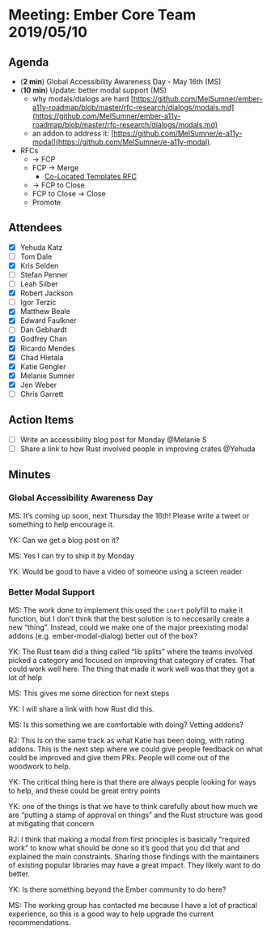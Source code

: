 # Meeting: Ember Core Team 2019/05/10

## Agenda

- (**2 min**) Global Accessibility Awareness Day - May 16th (MS)
- (**10 min**) Update: better modal support (MS)
    - why modals/dialogs are hard [https://github.com/MelSumner/ember-a11y-roadmap/blob/master/rfc-research/dialogs/modals.md](https://github.com/MelSumner/ember-a11y-roadmap/blob/master/rfc-research/dialogs/modals.md)
    - an addon to address it: [https://github.com/MelSumner/e-a11y-modal](https://github.com/MelSumner/e-a11y-modal). 
- RFCs
    - → FCP
    - FCP → Merge
        - [Co-Located Templates RFC](https://github.com/emberjs/rfcs/pull/481) 
    - → FCP to Close
    - FCP to Close → Close
    - Promote

## Attendees

- [x] Yehuda Katz
- [ ] Tom Dale
- [x] Kris Selden
- [ ] Stefan Penner
- [ ] Leah Silber
- [x] Robert Jackson
- [ ] Igor Terzic
- [x] Matthew Beale
- [x] Edward Faulkner
- [ ] Dan Gebhardt
- [x] Godfrey Chan
- [x] Ricardo Mendes
- [x] Chad Hietala
- [x] Katie Gengler
- [x] Melanie Sumner
- [x] Jen Weber
- [ ] Chris Garrett

## Action Items

- [ ] Write an accessibility blog post for Monday @Melanie S 
- [ ] Share a link to how Rust involved people in improving crates @Yehuda

## Minutes

### Global Accessibility Awareness Day

MS: It’s coming up soon, next Thursday the 16th! Please write a tweet or something to help encourage it.

YK: Can we get a blog post on it?

MS: Yes I can try to ship it by Monday

YK: Would be good to have a video of someone using a screen reader

### Better Modal Support

MS: The work done to implement this used the `inert` polyfill to make it function, but I don’t think that the best solution is to neccesarily create a new “thing”. Instead, could we make one of the major preexisting modal addons (e.g. ember-modal-dialog) better out of the box?

YK: The Rust team did a thing called “lib splits” where the teams involved picked a category and focused on improving that category of crates. That could work well here. The thing that made it work well was that they got a lot of help

MS: This gives me some direction for next steps

YK: I will share a link with how Rust did this.

MS: Is this something we are comfortable with doing? Vetting addons?

RJ: This is on the same track as what Katie has been doing, with rating addons. This is the next step where we could give people feedback on what could be improved and give them PRs. People will come out of the woodwork to help.

YK: The critical thing here is that there are always people looking for ways to help, and these could be great entry points

YK: one of the things is that we have to think carefully about how much we are “putting a stamp of approval on things” and the Rust structure was good at mitigating that concern

RJ: I think that making a modal from first principles is basically “required work” to know what should be done so it’s good that you did that and explained the main constraints. Sharing those findings with the maintainers of existing popular libraries may have a great impact. They likely want to do better.

YK: Is there something beyond the Ember community to do here?

MS: The working group has contacted me because I have a lot of practical experience, so this is a good way to help upgrade the current recommendations.
